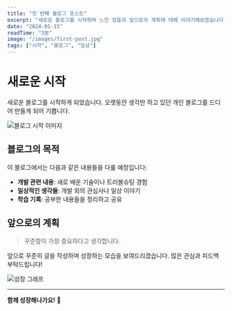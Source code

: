 ```yaml
---
title: "첫 번째 블로그 포스트"
excerpt: "새로운 블로그를 시작하며 느낀 점들과 앞으로의 계획에 대해 이야기해보겠습니다."
date: "2024-01-15"
readTime: "3분"
image: "/images/first-post.jpg"
tags: ["시작", "블로그", "일상"]
---
```


# 새로운 시작

새로운 블로그를 시작하게 되었습니다. 오랫동안 생각만 하고 있던 개인 블로그를 드디어 만들게 되어 기쁩니다.

![블로그 시작 이미지](/images/blog-start.jpg)

## 블로그의 목적

이 블로그에서는 다음과 같은 내용들을 다룰 예정입니다:

- **개발 관련 내용**: 새로 배운 기술이나 트러블슈팅 경험
- **일상적인 생각들**: 개발 외의 관심사나 일상 이야기
- **학습 기록**: 공부한 내용들을 정리하고 공유

## 앞으로의 계획

> 꾸준함이 가장 중요하다고 생각합니다.

앞으로 꾸준히 글을 작성하며 성장하는 모습을 보여드리겠습니다. 많은 관심과 피드백 부탁드립니다!

![성장 그래프](/images/growth-chart.png)

---

**함께 성장해나가요!** 🚀
